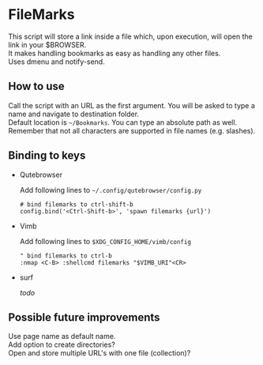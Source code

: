 # FileMarks

This script will store a link inside a file which, upon execution, will open the link in your $BROWSER.\
It makes handling bookmarks as easy as handling any other files.\
Uses dmenu and notify-send.

## How to use

Call the script with an URL as the first argument. You will be asked to type a name and navigate to destination folder.\
Default location is `~/Bookmarks`. You can type an absolute path as well.\
Remember that not all characters are supported in file names (e.g. slashes).

## Binding to keys
- Qutebrowser

	Add following lines to `~/.config/qutebrowser/config.py`
	```
	# bind filemarks to ctrl-shift-b
	config.bind('<Ctrl-Shift-b>', 'spawn filemarks {url}')
	```

- Vimb

	Add following lines to `$XDG_CONFIG_HOME/vimb/config`
	```
	" bind filemarks to ctrl-b
	:nmap <C-B> :shellcmd filemarks "$VIMB_URI"<CR>
	```

- surf

	*todo*



## Possible future improvements

Use page name as default name.\
Add option to create directories?\
Open and store multiple URL's with one file (collection)?
